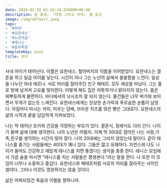 ```yaml
---
date: 2024-02-10 01:24:14.826000+00:00
description: 욘 표세, 『아침 그리고 저녁』 을 읽고
image: /img/default.jpeg
tags:
- '#저녁'
- '#요한네스'
- '#노년의삶'
- '#테니스'
- '#삶과죽음'
templateKey: post
title: 저녁
---
```

사내 아이가 태어난다. 이름은 요한네스. 할아버지의 이름을 이어받았다. 요한네스는 결혼을 하고 일곱 아이를 낳는다. 시간이 지나 그는 노년의 삶에서 쓸쓸함을 느낀다. 일상을 나누던 아내 에르나. 서로 머리를 잘라주던 친구 페테르. 모두 세상을 떠났다. 그는 홀로 방에 남겨져 고요를 맞이한다. 어떻게 해도 집은 따뜻하거나 밝아지지 않는다. 몸은 찌뿌등하게 불편하다. 바다에서의 낚시조차 잘 되지 않는다. 물건들은 너무 버거워 보이면서 무게가 없는듯 느껴진다. 요한네스에게는 앙상한 손가락과 푸르슴한 손톱이 남았다. 아침마다 마시는 커피, 피우는 담배, 브라운 치즈를 얹은 빵은 그대로다. 요한네스의 삶의 시작과 끝을 담담하게 지켜보았다.

나는 막 태어난 조카와 건강을 걱정하는 부모가 있다. 결혼식, 장례식도 더러 간다. 나이가 들며 삶에 대해 생각한다. 나의 노년은 어떨지. 이제 막 30대로 접어든 나는 사랑,가족,친구를 생각하는 시간이 많아 졌다. 나의 20대에는 그러지 않았는데 말이다. 같이 테니스를 즐기는 사람들에는 40대가 꽤나 있다. 그들은 젊고 유쾌하다. 자연스레 나도 나이가 들어도 건강하고 재밌게 테니스를 치면 좋겠다는 생각을 종종 한다. 테니스 모임에서 가끔 술을 마시면 "테니스를 치는 사람들은 평생본다."라는 말을 한다. 나 또한 이 모임이 너무나 소중하고 즐겁다. 요한네스와 페테르처럼 서로의 머리를 잘라주는 사이인 셈이다. 그러나 이것도 영원하지는 않을 것이다. 

삶은 어찌되었건 죽음과 이별을 향하니까.